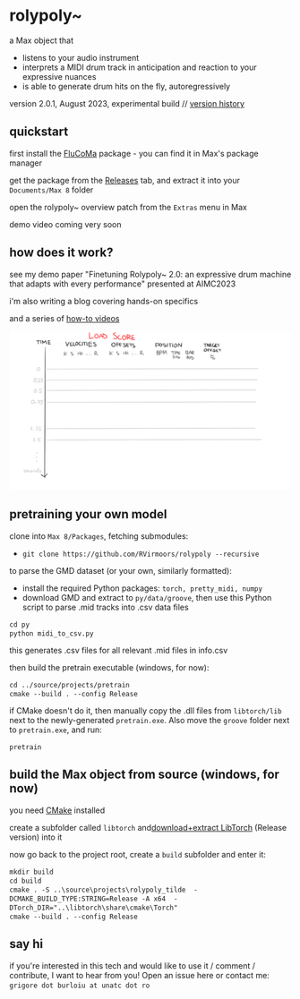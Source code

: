 # rolypoly~

a Max object that 
- listens to your audio instrument
- interprets a MIDI drum track in anticipation and reaction to your expressive nuances
- is able to generate drum hits on the fly, autoregressively

version 2.0.1, August 2023, experimental build // [version history](VERSIONS.md)

## quickstart

first install the [FluCoMa](https://www.flucoma.org/) package - you can find it in Max's package manager

get the package from the [Releases](https://github.com/RVirmoors/rolypoly/releases) tab, and extract it into your `Documents/Max 8` folder

open the rolypoly~ overview patch from the `Extras` menu in Max

demo video coming very soon

## how does it work?

see my demo paper "Finetuning Rolypoly~ 2.0: an expressive drum machine that adapts with every performance" presented at AIMC2023

i'm also writing a blog covering hands-on specifics

and a series of [how-to videos](https://youtube.com/playlist?list=PLkr4iJAO7fYSMZM1oYECK5GKXrWN6zdq1)

![Animated workflow diagram](_assets/workflow.gif)

## pretraining your own model

clone into `Max 8/Packages`, fetching submodules: 
- `git clone https://github.com/RVirmoors/rolypoly --recursive`

to parse the GMD dataset (or your own, similarly formatted):

- install the required Python packages: `torch, pretty_midi, numpy`
- download GMD and extract to `py/data/groove`, then use this Python script to parse .mid tracks into .csv data files

```
cd py
python midi_to_csv.py
```
this generates .csv files for all relevant .mid files in info.csv

then build the pretrain executable (windows, for now):
```
cd ../source/projects/pretrain
cmake --build . --config Release
```

if CMake doesn't do it, then manually copy the .dll files from `libtorch/lib` next to the newly-generated `pretrain.exe`. Also move the `groove` folder next to `pretrain.exe`, and run:

```
pretrain
```

## build the Max object from source (windows, for now)

you need [CMake](https://cmake.org/download/) installed

create a subfolder called `libtorch` and[download+extract LibTorch](https://pytorch.org/get-started/locally/) (Release version) into it

now go back to the project root, create a `build` subfolder and enter it:

```
mkdir build
cd build
cmake . -S ..\source\projects\rolypoly_tilde  -DCMAKE_BUILD_TYPE:STRING=Release -A x64  -DTorch_DIR="..\libtorch\share\cmake\Torch"
cmake --build . --config Release
```

## say hi

if you're interested in this tech and would like to use it / comment / contribute, I want to hear from you! Open an issue here or contact me: `grigore dot burloiu at unatc dot ro`
